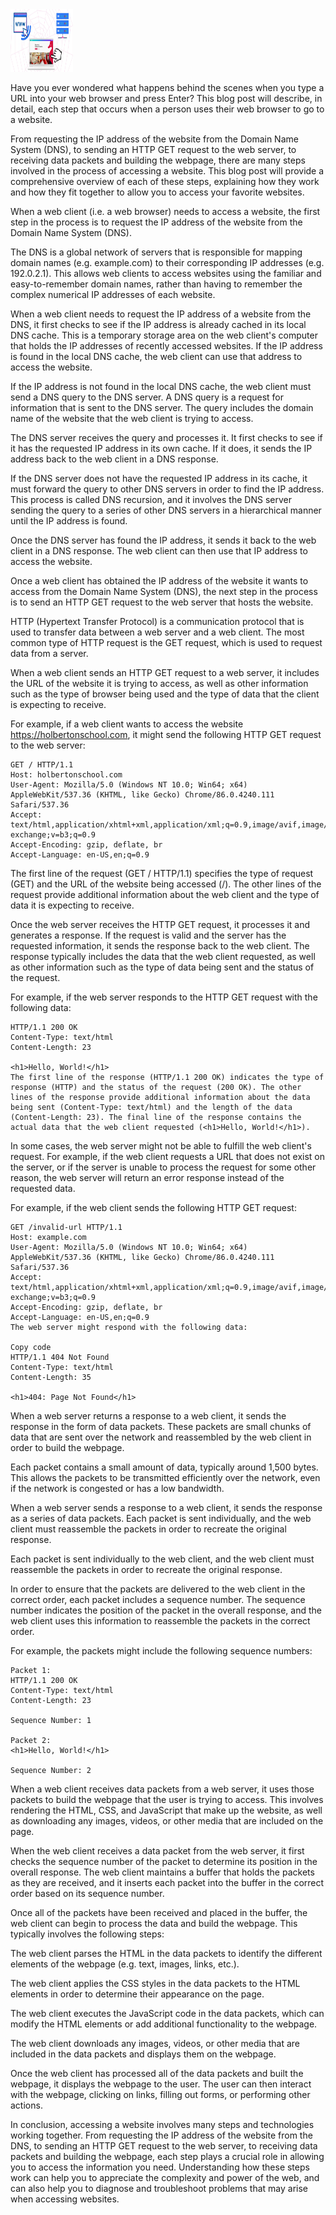 <img src="/Untitled design (45).jpg" alt="MarineGEO circle logo" style="height: 100px; width:100px;"/>

Have you ever wondered what happens behind the scenes when you type a URL into your web browser and press Enter? This blog post will describe, in detail, each step that occurs when a person uses their web browser to go to a website.

From requesting the IP address of the website from the Domain Name System (DNS), to sending an HTTP GET request to the web server, to receiving data packets and building the webpage, there are many steps involved in the process of accessing a website. This blog post will provide a comprehensive overview of each of these steps, explaining how they work and how they fit together to allow you to access your favorite websites.

When a web client (i.e. a web browser) needs to access a website, the first step in the process is to request the IP address of the website from the Domain Name System (DNS).

The DNS is a global network of servers that is responsible for mapping domain names (e.g. example.com) to their corresponding IP addresses (e.g. 192.0.2.1). This allows web clients to access websites using the familiar and easy-to-remember domain names, rather than having to remember the complex numerical IP addresses of each website.

When a web client needs to request the IP address of a website from the DNS, it first checks to see if the IP address is already cached in its local DNS cache. This is a temporary storage area on the web client's computer that holds the IP addresses of recently accessed websites. If the IP address is found in the local DNS cache, the web client can use that address to access the website.

If the IP address is not found in the local DNS cache, the web client must send a DNS query to the DNS server. A DNS query is a request for information that is sent to the DNS server. The query includes the domain name of the website that the web client is trying to access.

The DNS server receives the query and processes it. It first checks to see if it has the requested IP address in its own cache. If it does, it sends the IP address back to the web client in a DNS response.

If the DNS server does not have the requested IP address in its cache, it must forward the query to other DNS servers in order to find the IP address. This process is called DNS recursion, and it involves the DNS server sending the query to a series of other DNS servers in a hierarchical manner until the IP address is found.

Once the DNS server has found the IP address, it sends it back to the web client in a DNS response. The web client can then use that IP address to access the website.

Once a web client has obtained the IP address of the website it wants to access from the Domain Name System (DNS), the next step in the process is to send an HTTP GET request to the web server that hosts the website.

HTTP (Hypertext Transfer Protocol) is a communication protocol that is used to transfer data between a web server and a web client. The most common type of HTTP request is the GET request, which is used to request data from a server.

When a web client sends an HTTP GET request to a web server, it includes the URL of the website it is trying to access, as well as other information such as the type of browser being used and the type of data that the client is expecting to receive.

For example, if a web client wants to access the website https://holbertonschool.com, it might send the following HTTP GET request to the web server:
```
GET / HTTP/1.1
Host: holbertonschool.com
User-Agent: Mozilla/5.0 (Windows NT 10.0; Win64; x64) AppleWebKit/537.36 (KHTML, like Gecko) Chrome/86.0.4240.111 Safari/537.36
Accept: text/html,application/xhtml+xml,application/xml;q=0.9,image/avif,image/webp,image/apng,*/*;q=0.8,application/signed-exchange;v=b3;q=0.9
Accept-Encoding: gzip, deflate, br
Accept-Language: en-US,en;q=0.9

```
The first line of the request (GET / HTTP/1.1) specifies the type of request (GET) and the URL of the website being accessed (/). The other lines of the request provide additional information about the web client and the type of data it is expecting to receive.

Once the web server receives the HTTP GET request, it processes it and generates a response. If the request is valid and the server has the requested information, it sends the response back to the web client. The response typically includes the data that the web client requested, as well as other information such as the type of data being sent and the status of the request.

For example, if the web server responds to the HTTP GET request with the following data:
```
HTTP/1.1 200 OK
Content-Type: text/html
Content-Length: 23

<h1>Hello, World!</h1>
The first line of the response (HTTP/1.1 200 OK) indicates the type of response (HTTP) and the status of the request (200 OK). The other lines of the response provide additional information about the data being sent (Content-Type: text/html) and the length of the data (Content-Length: 23). The final line of the response contains the actual data that the web client requested (<h1>Hello, World!</h1>).
```

In some cases, the web server might not be able to fulfill the web client's request. For example, if the web client requests a URL that does not exist on the server, or if the server is unable to process the request for some other reason, the web server will return an error response instead of the requested data.

For example, if the web client sends the following HTTP GET request:
```
GET /invalid-url HTTP/1.1
Host: example.com
User-Agent: Mozilla/5.0 (Windows NT 10.0; Win64; x64) AppleWebKit/537.36 (KHTML, like Gecko) Chrome/86.0.4240.111 Safari/537.36
Accept: text/html,application/xhtml+xml,application/xml;q=0.9,image/avif,image/webp,image/apng,*/*;q=0.8,application/signed-exchange;v=b3;q=0.9
Accept-Encoding: gzip, deflate, br
Accept-Language: en-US,en;q=0.9
The web server might respond with the following data:

Copy code
HTTP/1.1 404 Not Found
Content-Type: text/html
Content-Length: 35

<h1>404: Page Not Found</h1>
```

When a web server returns a response to a web client, it sends the response in the form of data packets. These packets are small chunks of data that are sent over the network and reassembled by the web client in order to build the webpage.

Each packet contains a small amount of data, typically around 1,500 bytes. This allows the packets to be transmitted efficiently over the network, even if the network is congested or has a low bandwidth.

When a web server sends a response to a web client, it sends the response as a series of data packets. Each packet is sent individually, and the web client must reassemble the packets in order to recreate the original response.

Each packet is sent individually to the web client, and the web client must reassemble the packets in order to recreate the original response.

In order to ensure that the packets are delivered to the web client in the correct order, each packet includes a sequence number. The sequence number indicates the position of the packet in the overall response, and the web client uses this information to reassemble the packets in the correct order.

For example, the packets might include the following sequence numbers:
```
Packet 1:
HTTP/1.1 200 OK
Content-Type: text/html
Content-Length: 23

Sequence Number: 1

Packet 2:
<h1>Hello, World!</h1>

Sequence Number: 2
```

When a web client receives data packets from a web server, it uses those packets to build the webpage that the user is trying to access. This involves rendering the HTML, CSS, and JavaScript that make up the website, as well as downloading any images, videos, or other media that are included on the page.

When the web client receives a data packet from the web server, it first checks the sequence number of the packet to determine its position in the overall response. The web client maintains a buffer that holds the packets as they are received, and it inserts each packet into the buffer in the correct order based on its sequence number.

Once all of the packets have been received and placed in the buffer, the web client can begin to process the data and build the webpage. This typically involves the following steps:

The web client parses the HTML in the data packets to identify the different elements of the webpage (e.g. text, images, links, etc.).

The web client applies the CSS styles in the data packets to the HTML elements in order to determine their appearance on the page.

The web client executes the JavaScript code in the data packets, which can modify the HTML elements or add additional functionality to the webpage.

The web client downloads any images, videos, or other media that are included in the data packets and displays them on the webpage.

Once the web client has processed all of the data packets and built the webpage, it displays the webpage to the user. The user can then interact with the webpage, clicking on links, filling out forms, or performing other actions.

In conclusion, accessing a website involves many steps and technologies working together. From requesting the IP address of the website from the DNS, to sending an HTTP GET request to the web server, to receiving data packets and building the webpage, each step plays a crucial role in allowing you to access the information you need. Understanding how these steps work can help you to appreciate the complexity and power of the web, and can also help you to diagnose and troubleshoot problems that may arise when accessing websites.

